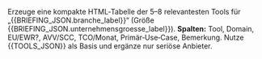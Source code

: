 Erzeuge eine kompakte HTML‑Tabelle der 5–8 relevantesten Tools für „{{BRIEFING_JSON.branche_label}}“ (Größe {{BRIEFING_JSON.unternehmensgroesse_label}}).
**Spalten:** Tool, Domain, EU/EWR?, AVV/SCC, TCO/Monat, Primär‑Use‑Case, Bemerkung.
Nutze {{TOOLS_JSON}} als Basis und ergänze nur seriöse Anbieter.
